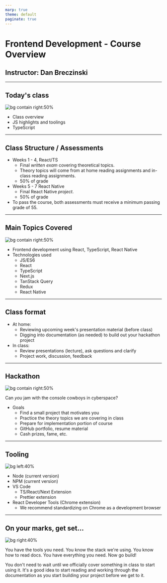 ```yaml
---
marp: true
theme: default
paginate: true
---
```


<!-- class: invert -->

# Frontend Development - Course Overview

## Instructor: Dan Breczinski

---

<!-- class: lead -->

## Today's class

![bg contain right:50%](./assets/baldi.gif)

- Class overview
- JS highlights and toolings
- TypeScript

---

## Class Structure / Assessments

- Weeks 1 - 4, React/TS
  - Final _written exam_ covering theoretical topics.
  - Theory topics will come from at home reading assignments and in-class reading assignments.
  - 50% of grade
- Weeks 5 - 7 React Native
  - Final React Native _project_.
  - 50% of grade
- To pass the course, both assessments must receive a minimum passing grade of 55.

---

## Main Topics Covered

![bg contain right:50%](./assets/jabbascript.webp)

- Frontend development using React, TypeScript, React Native
- Technologies used
  - JS/ES6
  - React
  - TypeScript
  - Next.js
  - TanStack Query
  - Redux
  - React Native

---

## Class format

- At home:
  - Reviewing upcoming week's presentation material (before class)
  - Digging into documentation (as needed) to build out your hackathon project
- In class:
  - Review presentations (lecture), ask questions and clarify
  - Project work, discussion, feedback

---

## Hackathon

![bg contain right:50%](./assets/console_cowboys.webp)

Can _you_ jam with the console cowboys in cyberspace?

- Goals
  - Find a small project that motivates you
  - Practice the theory topics we are covering in class
  - Prepare for implementation portion of course
  - GitHub portfolio, resume material
  - Cash prizes, fame, etc.

---

## Tooling

![bg left:40%](./assets/useless_hammer.jpg)

- Node (current version)
- NPM (current version)
- VS Code
  - TS/React/Next Extension
  - Prettier extension
- React Developer Tools (Chrome extension)
  - We recommend standardizing on Chrome as a development browser

---

## On your marks, get set...

![bg right:40%](./assets/run.webp)

You have the tools you need. You know the stack we're using. You know how to read docs. You have everything you need. Now go build!

You don't need to wait until we officially cover something in class to start using it. It's a good idea to start reading and working through the documentation as you start building your project before we get to it.
